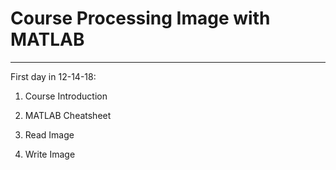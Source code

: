 # Course Processing Image with MATLAB
-------------------------------------------------------------
First day in 12-14-18:

  1. Course Introduction

  2. MATLAB Cheatsheet

  3. Read Image

  4. Write Image
